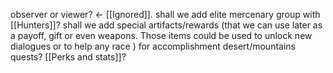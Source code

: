 observer or viewer? <- [[Ignored]].
shall we add elite mercenary group with [[Hunters]]?
shall we add special artifacts/rewards (that we can use later as a payoff, gift or even weapons. Those items could be used to unlock new dialogues or to help any race ) for accomplishment desert/mountains quests?
[[Perks and stats]]?